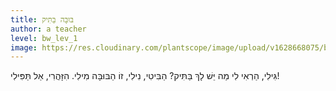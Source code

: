 ```yaml
---
title: בּוּבָּה בַּתִּיק
author: a teacher
level: bw_lev_1
image: https://res.cloudinary.com/plantscope/image/upload/v1628668075/bookworm_webapp/illustrations/bfbe_bvjs.jpg
---
```

גִּילִי, הַרְאִי לִי
מַה יֵּשׁ לָךְ בַּתִּיק?
הַבִּיטִי, נִילִי,
זוֹ הַבּוּבָּה מִילִי.
הִזָּהֲרִי, אַל תַּפִּילִי!